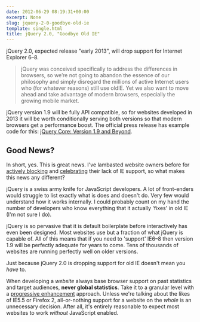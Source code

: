 ```yaml
---
date: 2012-06-29 08:19:31+00:00
excerpt: None
slug: jquery-2-0-goodbye-old-ie
template: single.html
title: jQuery 2.0, "Goodbye Old IE"
---
```


jQuery 2.0, expected release "early 2013", will drop support for Internet Explorer 6–8.

> jQuery was conceived specifically to address the differences in browsers, so we’re not going to abandon the essence of our philosophy and simply disregard the millions of active Internet users who (for whatever reasons) still use oldIE. Yet we also want to move ahead and take advantage of modern browsers, especially the growing mobile market.

jQuery version 1.9 will be fully API compatible, so for websites developed in 2013 it will be worth conditionally serving both versions so that modern browsers get a performance boost. The official press release has example code for this: [jQuery Core: Version 1.9 and Beyond](http://blog.jquery.com/2012/06/28/jquery-core-version-1-9-and-beyond/).

## Good News?

In short, yes. This is great news. I've lambasted website owners before for [actively blocking](/2012/04/02/dropping-ie-support/) and [celebrating](/2012/05/08/paydirt-youre-doing-it-wrong/) their lack of IE support, so what makes this news any different?

jQuery is a swiss army knife for JavaScript developers. A lot of front-enders would struggle to list exactly what is does and doesn't do. Very few would understand how it works internally. I could probably count on my hand the number of developers who know everything that it actually 'fixes' in old IE (I'm not sure I do).

jQuery is so pervasive that it is default boilerplate before interactively has even been designed. Most websites use but a fraction of what jQuery is capable of. All of this means that if you need to 'support' IE6–8 then version 1.9 will be perfectly adequate for years to come. Tens of thousands of websites are running perfectly well on older versions.

Just because jQuery 2.0 is dropping support for old IE doesn't mean you _have_ to.

When developing a _website_ always base browser support on past statistics and target audiences, **never global statistics**. Take it to a granular level with a [progressive enhancement](/2012/03/03/forget-about-browser-support/) approach. Unless we're talking about the likes of IE5.5 or Firefox 2, all-or-nothing support for a website on the _whole_ is an unnecessary decision. After all, it's entirely reasonable to expect most websites to work _without_ JavaScript enabled.
